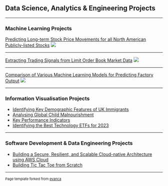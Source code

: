 ## Data Science, Analytics & Engineering Projects

---

### Machine Learning Projects

[Predicting Long-term Stock Price Movements for all North American Publicly-listed Stocks](/sample_page)
<img src="images/dummy_thumbnail.jpg?raw=true"/>

---
[Extracting Trading Signals from Limit Order Book Market Data](/pdf/sample_presentation.pdf)
<img src="images/dummy_thumbnail.jpg?raw=true"/>

---
[Comparison of Various Machine Learning Models for Predicting Factory Output](http://example.com/)
<img src="images/dummy_thumbnail.jpg?raw=true"/>

---

### Information Visualisation Projects

- [Identifying Key Demographic Features of UK Immigrants](http://example.com/)
- [Analysing Global Child Malnourishment](http://example.com/)
- [Key Performance Indicators](http://example.com/)
- [Identifying the Best Technology ETFs for 2023](http://example.com/)

---

### Software Development & Data Engineering Projects

- [Building a Secure, Resilient, and Scalable Cloud-native Architecture using AWS Cloud](http://example.com/)
- [Building Tic Tac Toe from Scratch](http://example.com/)

---
<p style="font-size:11px">Page template forked from <a href="https://github.com/evanca/quick-portfolio">evanca</a></p>
<!-- Remove above link if you don't want to attibute -->
